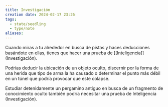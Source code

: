 ```yaml
---
title: Investigación
creation date: 2024-02-17 23:26
tags:
  - state/seedling
  - type/note
aliases:
---
```

Cuando miras a tu alrededor en busca de pistas y haces deducciones basándote en ellas, tienes que hacer una prueba de [[Inteligencia]] (Investigación). 

Podrías deducir la ubicación de un objeto oculto, discernir por la forma de una herida que tipo de arma la ha causado o determinar el punto más débil en un túnel que podría provocar que este colapse. 

Estudiar detenidamente un pergamino antiguo en busca de un fragmento de conocimiento oculto también podría necesitar una prueba de Inteligencia (Investigación).

